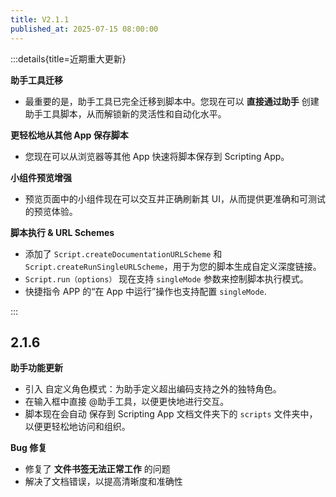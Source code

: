 ```yaml
---
title: V2.1.1
published_at: 2025-07-15 08:00:00
---
```


:::details{title=近期重大更新}

**助手工具迁移**

-   最重要的是，助手工具已完全迁移到脚本中。您现在可以 **直接通过助手** 创建助手工具脚本，从而解锁新的灵活性和自动化水平。

**更轻松地从其他 App 保存脚本**

-   您现在可以从浏览器等其他 App 快速将脚本保存到 Scripting App。

**小组件预览增强**

-   预览页面中的小组件现在可以交互并正确刷新其 UI，从而提供更准确和可测试的预览体验。

**脚本执行 & URL Schemes**

-   添加了 `Script.createDocumentationURLScheme` 和 `Script.createRunSingleURLScheme`，用于为您的脚本生成自定义深度链接。
-   `Script.run（options）` 现在支持 `singleMode` 参数来控制脚本执行模式。
-   快捷指令 APP 的“在 App 中运行”操作也支持配置 `singleMode`.

:::

## 2.1.6

**助手功能更新**

-   引入 自定义角色模式：为助手定义超出编码支持之外的独特角色。
-   在输入框中直接 @助手工具，以便更快地进行交互。
-   脚本现在会自动 保存到 Scripting App 文档文件夹下的 `scripts` 文件夹中，以便更轻松地访问和组织。

**Bug 修复**

-   修复了 **文件书签无法正常工作** 的问题
-   解决了文档错误，以提高清晰度和准确性
